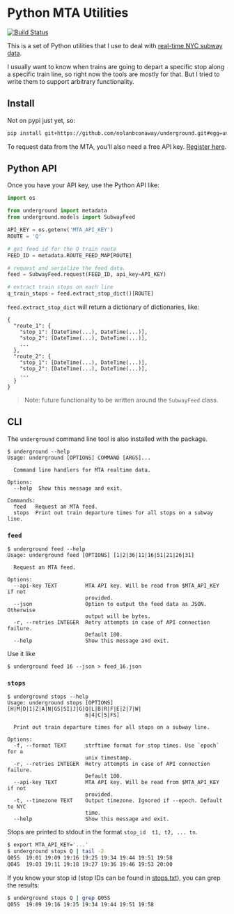 # Python MTA Utilities

[![Build Status](https://img.shields.io/endpoint.svg?url=https%3A%2F%2Factions-badge.atrox.dev%2Fnolanbconaway%2Funderground%2Fbadge&style=flat)](https://actions-badge.atrox.dev/nolanbconaway/underground/goto)

This is a set of Python utilities that I use to deal with [real-time NYC subway data](https://datamine.mta.info/).

I usually want to know when trains are going to depart a specific stop along a specific train line, so right now the tools are mostly for that. But I tried to write them to support arbitrary functionality.

## Install

Not on pypi just yet, so:

```sh
pip install git+https://github.com/nolanbconaway/underground.git#egg=underground
```

To request data from the MTA, you'll also need a free API key. [Register here](https://datamine.mta.info/user/register).

## Python API



Once you have your API key, use the Python API like:

```python
import os

from underground import metadata
from underground.models import SubwayFeed

API_KEY = os.getenv('MTA_API_KEY')
ROUTE = 'Q'

# get feed id for the Q train route
FEED_ID = metadata.ROUTE_FEED_MAP[ROUTE]

# request and serialize the feed data.
feed = SubwayFeed.request(FEED_ID, api_key=API_KEY)

# extract train stops on each line
q_train_stops = feed.extract_stop_dict()[ROUTE]
```

`feed.extract_stop_dict` will return a dictionary of dictionaries, like:

```
{
  "route_1": {
    "stop_1": [DateTime(...), DateTime(...)],
    "stop_2": [DateTime(...), DateTime(...)],
    ...
  },
  "route_2": {
    "stop_1": [DateTime(...), DateTime(...)],
    "stop_2": [DateTime(...), DateTime(...)],
    ...
  }
}
```

> Note: future functionality to be written around the `SubwayFeed` class.

## CLI

The `underground` command line tool is also installed with the package.

```
$ underground --help                                
Usage: underground [OPTIONS] COMMAND [ARGS]...

  Command line handlers for MTA realtime data.

Options:
  --help  Show this message and exit.

Commands:
  feed   Request an MTA feed.
  stops  Print out train departure times for all stops on a subway line.
```

### `feed`

```
$ underground feed --help
Usage: underground feed [OPTIONS] [1|2|36|11|16|51|21|26|31]

  Request an MTA feed.

Options:
  --api-key TEXT         MTA API key. Will be read from $MTA_API_KEY if not
                         provided.
  --json                 Option to output the feed data as JSON. Otherwise
                         output will be bytes.
  -r, --retries INTEGER  Retry attempts in case of API connection failure.
                         Default 100.
  --help                 Show this message and exit.
```

Use it like

```
$ underground feed 16 --json > feed_16.json
```

### `stops`

```
$ underground stops --help
Usage: underground stops [OPTIONS] [H|M|D|1|Z|A|N|GS|SI|J|G|Q|L|B|R|F|E|2|7|W|
                         6|4|C|5|FS]

  Print out train departure times for all stops on a subway line.

Options:
  -f, --format TEXT      strftime format for stop times. Use `epoch` for a
                         unix timestamp.
  -r, --retries INTEGER  Retry attempts in case of API connection failure.
                         Default 100.
  --api-key TEXT         MTA API key. Will be read from $MTA_API_KEY if not
                         provided.
  -t, --timezone TEXT    Output timezone. Ignored if --epoch. Default to NYC
                         time.
  --help                 Show this message and exit.
```

Stops are printed to stdout in the format `stop_id  t1, t2, ... tn`.

```sh
$ export MTA_API_KEY='...'
$ underground stops Q | tail -2
Q05S  19:01 19:09 19:16 19:25 19:34 19:44 19:51 19:58
Q04S  19:03 19:11 19:18 19:27 19:36 19:46 19:53 20:00
```

If you know your stop id (stop IDs can be found in [stops.txt](http://web.mta.info/developers/data/nyct/subway/google_transit.zip)), you can grep the results:

```sh
$ underground stops Q | grep Q05S
Q05S  19:09 19:16 19:25 19:34 19:44 19:51 19:58
```
